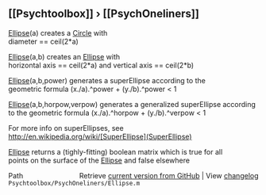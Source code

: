 ## [[Psychtoolbox]] &#8250; [[PsychOneliners]]

[Ellipse](Ellipse)(a) creates a [Circle](Circle) with  
diameter == ceil(2\*a)  
  
[Ellipse](Ellipse)(a,b) creates an [Ellipse](Ellipse) with  
horizontal axis == ceil(2\*a) and vertical axis == ceil(2\*b)  
  
[Ellipse](Ellipse)(a,b,power) generates a superEllipse according to the  
geometric formula (x./a).^power + (y./b).^power < 1  
  
[Ellipse](Ellipse)(a,b,horpow,verpow) generates a generalized superEllipse according  
to the geometric formula (x./a).^horpow + (y./b).^verpow < 1  
  
For more info on superEllipses, see  
  http://en.wikipedia.org/wiki/[SuperEllipse](SuperEllipse)  
  
[Ellipse](Ellipse) returns a (tighly-fitting) boolean matrix which is true for all  
points on the surface of the [Ellipse](Ellipse) and false elsewhere  




<div class="code_header" style="text-align:right;">
  <span style="float:left;">Path&nbsp;&nbsp;</span> <span class="counter">Retrieve <a href=
  "https://raw.github.com/Psychtoolbox-3/Psychtoolbox-3/beta/Psychtoolbox/PsychOneliners/Ellipse.m">current version from GitHub</a> | View <a href=
  "https://github.com/Psychtoolbox-3/Psychtoolbox-3/commits/beta/Psychtoolbox/PsychOneliners/Ellipse.m">changelog</a></span>
</div>
<div class="code">
  <code>Psychtoolbox/PsychOneliners/Ellipse.m</code>
</div>

